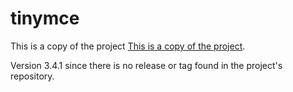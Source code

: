 # tinymce

This is a copy of the project [This is a copy of the project](https://github.com/tinymce/tinymce-dist).

Version 3.4.1 since there is no release or tag found in the project's repository.
